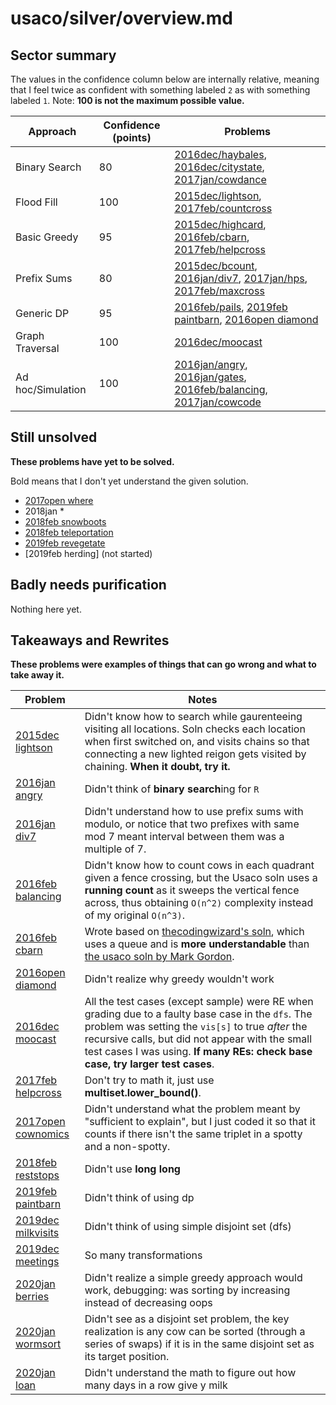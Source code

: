 # usaco/silver/overview.md

## Sector summary

The values in the confidence column below are internally relative, meaning that I feel twice as confident with something labeled `2` as with something labeled `1`. Note: **100 is not the maximum possible value.**

| Approach | Confidence (points) | Problems |
|----------|------------|----------|
Binary Search | 80 | [2016dec/haybales](x2016dec/xhaybales/xmain_haybales.cpp), [2016dec/citystate](x2016dec/xcitystate/xmain_citystate.cpp), [2017jan/cowdance](x2017jan/xcowdance/xmain_cowdance.cpp)
Flood Fill | 100 | [2015dec/lightson](x2015dec/xlightson/xmain_lightson.cpp), [2017feb/countcross](x2017feb/xcountcross/xmain_countcross.cpp)
Basic Greedy | 95 | [2015dec/highcard](x2015dec/xhighcard/xmain_highcard.cpp), [2016feb/cbarn](x2016feb/xcbarn/xnew_cbarn.cpp), [2017feb/helpcross](x2017feb/helpcross/main_helpcross.cpp)
Prefix Sums | 80 | [2015dec/bcount](x2015dec/xbcount/xmain_bcount.cpp), [2016jan/div7](x2016jan/xdiv7/xnew_div7.cpp), [2017jan/hps](x2017jan/xhps/xmain_hps.cpp), [2017feb/maxcross](x2017feb/xmaxcross/xmain_maxcross.cpp)
Generic DP | 95 | [2016feb/pails](x2016feb/xpails/xmain_pails.cpp), [2019feb paintbarn](./x2019feb/paintbarn/xmain_paintbarn.cpp), [2016open diamond](./x2016open/xdiamond/xmain_diamond.cpp)
Graph Traversal | 100 | [2016dec/moocast](x2016dec/xmoocast/xpurify_moocast.cpp)
Ad hoc/Simulation | 100 | [2016jan/angry](x2016jan/xangry/xnew_angry.cpp), [2016jan/gates](x2016jan/xgates/xmain_gates.cpp), [2016feb/balancing](x2016jan/../2016feb/xbalancing/xnew_balancing.cpp), [2017jan/cowcode](x2017jan/xcowcode/xmain_cowcode.cpp)

## Still unsolved

**These problems have yet to be solved.**

Bold means that I don't yet understand the given solution.

- [2017open where](./2017open/where/main_where.cpp)
- 2018jan *
- [2018feb snowboots](./2018feb/snowboots/new_snowboots.cpp)
- [2018feb teleportation](./2018feb/teleport/main_teleport.cpp)
- [2019feb revegetate](./2019feb/revegetate/main_revegetate.cpp)
- [2019feb herding] (not started)

## Badly needs purification

Nothing here yet.

## Takeaways and Rewrites

**These problems were examples of things that can go wrong and what to take away it.**

| Problem | Notes |
|----|----|
[2015dec lightson](./x2015dec/xlightson/xmain_lightson.cpp) | Didn't know how to search while gaurenteeing visiting all locations. Soln checks each location when first switched on, and visits chains so that connecting a new lighted reigon gets visited by chaining. **When it doubt, try it.**
[2016jan angry](./x2016jan/xangry/xnew_angry.cpp) | Didn't think of **binary search**ing for `R`
[2016jan div7](./x2016jan/xdiv7/xmain_div7.cpp) | Didn't understand how to use prefix sums with modulo, or notice that two prefixes with same mod 7 meant interval between them was a multiple of 7.
[2016feb balancing](./x2016feb/xbalancing/xnew_balancing.cpp) | Didn't know how to count cows in each quadrant given a fence crossing, but the Usaco soln uses a **running count** as it sweeps the vertical fence across, thus obtaining `O(n^2)` complexity instead of my original `O(n^3)`.
[2016feb cbarn](./x2016feb/xcbarn/xnew_cbarn.cpp) | Wrote based on [thecodingwizard's soln](https://github.com/thecodingwizard/competitive-programming/blob/master/USACO/2016feb/gold/cbarn.cpp), which uses a queue and is **more understandable** than [the usaco soln by Mark Gordon](http://usaco.org/current/data/sol_cbarn_gold_feb16.html).
[2016open diamond](./x2016open/xdiamond/xmain_diamond.cpp) | Didn't realize why greedy wouldn't work
[2016dec moocast](./x2016dec/xmoocast/xmain_moocast.cpp) | All the test cases (except sample) were RE when grading due to a faulty base case in the `dfs`. The problem was setting the `vis[s]` to true _after_ the recursive calls, but did not appear with the small test cases I was using. **If many REs: check base case, try larger test cases**.
[2017feb helpcross](./x2017feb/xhelpcross/xmain_helpcross.cpp) | Don't try to math it, just use **multiset.lower_bound()**.
[2017open cownomics](./2017open/xcownomics/xmain_cownomics.cpp) | Didn't understand what the problem meant by "sufficient to explain", but I just coded it so that it counts if there isn't the same triplet in a spotty and a non-spotty.
[2018feb reststops](./2018feb/xreststops/xmain_reststops.cpp) | Didn't use **long long**
[2019feb paintbarn](./2019feb/xpaintbarn/xmain_paintbarn.cpp) | Didn't think of using dp
[2019dec milkvisits](./x2019dec/xmilkvisits/xnew_milkvisits.cpp) | Didn't think of using simple disjoint set (dfs)
[2019dec meetings](./x2019dec/xmeetings/xmain_meetings.cpp) | So many transformations
[2020jan berries](./x2020jan/xberries/xmain_berries.cpp) | Didn't realize a simple greedy approach would work, debugging: was sorting by increasing instead of decreasing oops
[2020jan wormsort](./x2020jan/xwormsort/xmain_wormsort.cpp) | Didn't see as a disjoint set problem, the key realization is any cow can be sorted (through a series of swaps) if it is in the same disjoint set as its target position.
[2020jan loan](./x2020jan/xloan/xmain_loan.cpp) | Didn't understand the math to figure out how many days in a row give y milk
